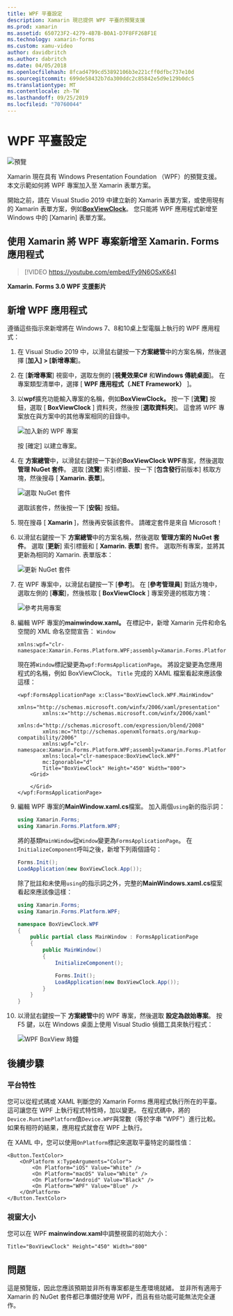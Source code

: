 ```yaml
---
title: WPF 平臺設定
description: Xamarin 現已提供 WPF 平臺的預覽支援
ms.prod: xamarin
ms.assetid: 650723F2-4279-4B7B-B0A1-D7F8FF26BF1E
ms.technology: xamarin-forms
ms.custom: xamu-video
author: davidbritch
ms.author: dabritch
ms.date: 04/05/2018
ms.openlocfilehash: 8fcad4799cd53892106b3e221cff0dfbc737e10d
ms.sourcegitcommit: 699de58432b7da300ddc2c85842e5d9e129b0dc5
ms.translationtype: MT
ms.contentlocale: zh-TW
ms.lasthandoff: 09/25/2019
ms.locfileid: "70760044"
---
```

# <a name="wpf-platform-setup"></a>WPF 平臺設定

![預覽](~/media/shared/preview.png)

Xamarin 現在具有 Windows Presentation Foundation （WPF）的預覽支援。 本文示範如何將 WPF 專案加入至 Xamarin 表單方案。

開始之前，請在 Visual Studio 2019 中建立新的 Xamarin 表單方案，或使用現有的 Xamarin 表單方案，例如[**BoxViewClock**](https://docs.microsoft.com/samples/xamarin/xamarin-forms-samples/boxview-boxviewclock)。 您只能將 WPF 應用程式新增至 Windows 中的 [Xamarin] 表單方案。

## <a name="add-a-wpf-project-to-a-xamarinforms-app-with-xamarinuniversity"></a>使用 Xamarin 將 WPF 專案新增至 Xamarin. Forms 應用程式

> [!VIDEO https://youtube.com/embed/Fy9N6OSxK64]

**Xamarin. Forms 3.0 WPF 支援影片**

## <a name="adding-a-wpf-app"></a>新增 WPF 應用程式

遵循這些指示來新增將在 Windows 7、8和10桌上型電腦上執行的 WPF 應用程式：

1. 在 Visual Studio 2019 中，以滑鼠右鍵按一下**方案總管**中的方案名稱，然後選擇 [**加入] > [新增專案**]。

2. 在 [**新增專案**] 視窗中，選取左側的 [**視覺效果C#** 和**Windows 傳統桌面**]。 在專案類型清單中，選擇 [ **WPF 應用程式（.NET Framework）** ]。 

3. 以**wpf**擴充功能輸入專案的名稱，例如**BoxViewClock。** 按一下 [**流覽]** 按鈕，選取 [ **BoxViewClock** ] 資料夾，然後按 [**選取資料夾**]。 這會將 WPF 專案放在與方案中的其他專案相同的目錄中。

    ![加入新的 WPF 專案](wpf-images/add-new-project.png "加入新的 WPF 專案")

    按 [確定] 以建立專案。

4. 在 **方案總管**中，以滑鼠右鍵按一下新的**BoxViewClock WPF**專案，然後選取 **管理 NuGet 套件**。 選取 [**流覽**] 索引標籤、按一下 [**包含發行**前版本] 核取方塊，然後搜尋 [ **Xamarin. 表單**]。

    ![選取 NuGet 套件](wpf-images/select-nuget-package.png "選取 NuGet 套件")

    選取該套件，然後按一下 [**安裝**] 按鈕。

5. 現在搜尋 [ **Xamarin** ]，然後再安裝該套件。 請確定套件是來自 Microsoft！

6. 以滑鼠右鍵按一下 **方案總管**中的方案名稱，然後選取 **管理方案的 NuGet 套件**。 選取 [**更新**] 索引標籤和 [ **Xamarin. 表單**] 套件。 選取所有專案，並將其更新為相同的 Xamarin. 表單版本：

    ![更新 NuGet 套件](wpf-images/update-nuget-package.png "更新 NuGet 套件") 

7. 在 WPF 專案中，以滑鼠右鍵按一下 [**參考**]。 在 [**參考管理員**] 對話方塊中，選取左側的 [**專案**]，然後核取 [ **BoxViewClock** ] 專案旁邊的核取方塊：

    ![參考共用專案](wpf-images/reference-shared-project.png "參考共用專案")

8. 編輯 WPF 專案的**mainwindow.xaml。** 在標記中，新增 Xamarin 元件和命名空間的 XML 命名空間宣告： `Window`

    ```xaml
    xmlns:wpf="clr-namespace:Xamarin.Forms.Platform.WPF;assembly=Xamarin.Forms.Platform.WPF"
    ```

    現在將`Window`標記變更為`wpf:FormsApplicationPage`。 將設定變更為您應用程式的名稱，例如 BoxViewClock。 `Title` 完成的 XAML 檔案看起來應該像這樣：

    ```xaml
    <wpf:FormsApplicationPage x:Class="BoxViewClock.WPF.MainWindow"
            xmlns="http://schemas.microsoft.com/winfx/2006/xaml/presentation"
            xmlns:x="http://schemas.microsoft.com/winfx/2006/xaml"
            xmlns:d="http://schemas.microsoft.com/expression/blend/2008"
            xmlns:mc="http://schemas.openxmlformats.org/markup-compatibility/2006"
            xmlns:wpf="clr-namespace:Xamarin.Forms.Platform.WPF;assembly=Xamarin.Forms.Platform.WPF"
            xmlns:local="clr-namespace:BoxViewClock.WPF"
            mc:Ignorable="d"
            Title="BoxViewClock" Height="450" Width="800">
        <Grid>
        
        </Grid>
    </wpf:FormsApplicationPage>
    ```

9. 編輯 WPF 專案的**MainWindow.xaml.cs**檔案。 加入兩個`using`新的指示詞：

    ```csharp
    using Xamarin.Forms;
    using Xamarin.Forms.Platform.WPF;
    ```

    將的基類`MainWindow`從`Window`變更為`FormsApplicationPage`。 在`InitializeComponent`呼叫之後，新增下列兩個語句：

    ```csharp
    Forms.Init();
    LoadApplication(new BoxViewClock.App());
    ```
    
    除了批註和未使用`using`的指示詞之外，完整的**MainWindows.xaml.cs**檔案看起來應該像這樣：

    ```csharp
    using Xamarin.Forms;
    using Xamarin.Forms.Platform.WPF;

    namespace BoxViewClock.WPF
    {
        public partial class MainWindow : FormsApplicationPage
        {
            public MainWindow()
            {
                InitializeComponent();

                Forms.Init();
                LoadApplication(new BoxViewClock.App());
            }
        }
    }
    ```

10. 以滑鼠右鍵按一下 **方案總管**中的 WPF 專案，然後選取 **設定為啟始專案**。 按 F5 鍵，以在 Windows 桌面上使用 Visual Studio 偵錯工具來執行程式：

    ![WPF BoxView 時鐘](wpf-images/wpf-boxviewclock.png "WPF BoxView 時鐘" )

## <a name="next-steps"></a>後續步驟

### <a name="platform-specifics"></a>平台特性

您可以從程式碼或 XAML 判斷您的 Xamarin Forms 應用程式執行所在的平臺。 這可讓您在 WPF 上執行程式特性時，加以變更。 在程式碼中，將的`Device.RuntimePlatform`值`Device.WPF`與常數（等於字串 "WPF"）進行比較。 如果有相符的結果，應用程式就會在 WPF 上執行。

在 XAML 中，您可以使用`OnPlatform`標記來選取平臺特定的屬性值：

```xaml
<Button.TextColor>
    <OnPlatform x:TypeArguments="Color">
        <On Platform="iOS" Value="White" />
        <On Platform="macOS" Value="White" />
        <On Platform="Android" Value="Black" />
        <On Platform="WPF" Value="Blue" />
    </OnPlatform>
</Button.TextColor>
```

### <a name="window-size"></a>視窗大小

您可以在 WPF **mainwindow.xaml**中調整視窗的初始大小：

```xaml
Title="BoxViewClock" Height="450" Width="800"
```

## <a name="issues"></a>問題

這是預覽版，因此您應該預期並非所有專案都是生產環境就緒。 並非所有適用于 Xamarin 的 NuGet 套件都已準備好使用 WPF，而且有些功能可能無法完全運作。
